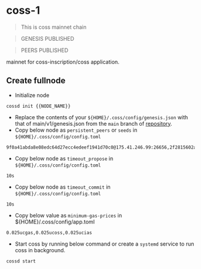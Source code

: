 # coss-1
> This is coss mainnet chain

> GENESIS PUBLISHED

> PEERS PUBLISHED

mainnet for coss-inscription/coss application.

## Create fullnode

* Initialize node
```shell
cossd init {{NODE_NAME}}
```
* Replace the contents of your `${HOME}/.coss/config/genesis.json` with that of main/v1/genesis.json from the `main` branch of [repository](https://github.com/coss-inscription/networks).
* Copy below node as `persistent_peers` or `seeds` in `${HOME}/.coss/config/config.toml`
```shell
9f0a41abda8e08edc64d27ecc4edeef1941d70c0@175.41.246.99:26656,2f2815602ac270224c913dbddc6b7f8d0a6fd052@54.199.117.156:22656
```

* Copy below node as `timeout_propose` in `${HOME}/.coss/config/config.toml`
```shell
10s
```

* Copy below node as `timeout_commit` in `${HOME}/.coss/config/config.toml`
```shell
10s
```

* Copy below value as `minimum-gas-prices` in ${HOME}/.coss/config/app.toml
```shell
0.025ucgas,0.025ucoss,0.025ucias
```

* Start coss by running below command or create a `systemd` service to run coss in background.
```shell
cossd start
```
